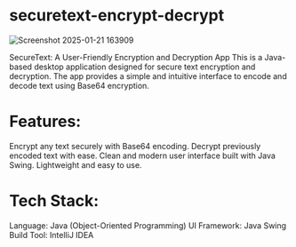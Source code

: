 # securetext-encrypt-decrypt
![Screenshot 2025-01-21 163909](https://github.com/user-attachments/assets/9fee0370-ac12-49bd-bf7c-122759e9cc60)

SecureText: A User-Friendly Encryption and Decryption App
This is a Java-based desktop application designed for secure text encryption and decryption. The app provides a simple and intuitive interface to encode and decode text using Base64 encryption.

# Features:

Encrypt any text securely with Base64 encoding.
Decrypt previously encoded text with ease.
Clean and modern user interface built with Java Swing.
Lightweight and easy to use.

# Tech Stack: 
Language: Java (Object-Oriented Programming)
UI Framework: Java Swing
Build Tool: IntelliJ IDEA
